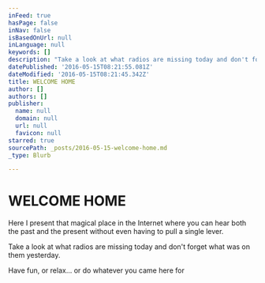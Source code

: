 ```yaml
---
inFeed: true
hasPage: false
inNav: false
isBasedOnUrl: null
inLanguage: null
keywords: []
description: "Take a look at what radios are missing today and don't forget what was on them yesterday."
datePublished: '2016-05-15T08:21:55.081Z'
dateModified: '2016-05-15T08:21:45.342Z'
title: WELCOME HOME
author: []
authors: []
publisher:
  name: null
  domain: null
  url: null
  favicon: null
starred: true
sourcePath: _posts/2016-05-15-welcome-home.md
_type: Blurb

---
```

# WELCOME HOME

Here I present that magical place in the Internet where you can hear both the past and the present without even having to pull a single lever.

Take a look at what radios are missing today and don't forget what was on them yesterday.

Have fun, or relax... or do whatever you came here for